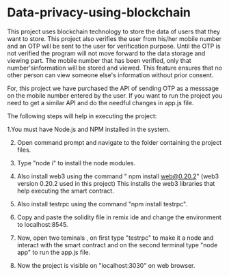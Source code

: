 
# Data-privacy-using-blockchain

This project uses blockchain technology to store the data of users that they want to store. This project also verifies the user from his/her mobile number and an OTP will be sent to the user for verification purpose. Until the OTP is not verified the program will not move forward to the data storage and viewing part. The mobile number that has been verified, only that number'sinformation will be stored and viewed. This feature ensures that no other person can view someone else's information without prior consent.

For, this project we have purchased the API of sending OTP as a messsage on the mobile number entered by the user. If you want to run the project you need to get a similar API and do the needful changes in app.js file.

The following steps will help in executing the project:

1.You must have Node.js and NPM installed in the system.

2. Open command prompt and navigate to the folder containing the project files.

3. Type "node i" to install the node modules.

4. Also install web3 using the command " npm install web@0.20.2" (web3 version 0.20.2 used in this project) This installs the web3 libraries that help executing the smart contract.

5. Also install testrpc using the command "npm install testrpc".

6. Copy and paste the solidity file in remix ide and change the environment to localhost:8545.

7. Now, open two teminals , on first type "testrpc" to make it a node and interact with the smart contract and on the second terminal type "node app" to run the app.js file.


8. Now the project is visible on "localhost:3030" on web browser.
